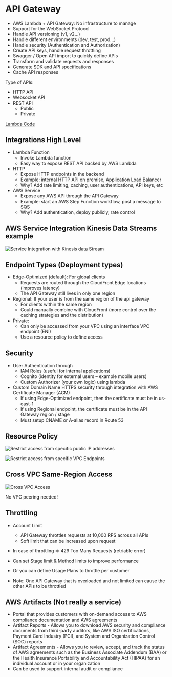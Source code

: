 # API Gateway

- AWS Lambda + API Gateway: No infrastructure to manage
- Support for the WebSocket Protocol
- Handle API versioning (v1, v2…)
- Handle different environments (dev, test, prod…)
- Handle security (Authentication and Authorization)
- Create API keys, handle request throttling
- Swagger / Open API import to quickly define APIs
- Transform and validate requests and responses
- Generate SDK and API specifications
- Cache API responses

Type of APIs:

- HTTP API
- Websocket API
- REST API
  - Public
  - Private

[Lambda Code](../../codeSample/sample_codes/api-gateway/lambda-code.py)

## Integrations High Level

- Lambda Function
  - Invoke Lambda function
  - Easy way to expose REST API backed by AWS Lambda
- HTTP
  - Expose HTTP endpoints in the backend
  - Example: internal HTTP API on premise, Application Load Balancer
  - Why? Add rate limiting, caching, user authentications, API keys, etc
- AWS Service
  - Expose any AWS API through the API Gateway
  - Example: start an AWS Step Function workflow, post a message to SQS
  - Why? Add authentication, deploy publicly, rate control

## AWS Service Integration Kinesis Data Streams example

![Service Integration with Kinesis data Stream](./api_gateway_kinesis_integration.png)

## Endpoint Types (Deployment types)

- Edge-Optimized (default): For global clients
  - Requests are routed through the CloudFront Edge locations (improves latency)
  - The API Gateway still lives in only one region
- Regional: If your user is from the same region of the api gateway
  - For clients within the same region
  - Could manually combine with CloudFront (more control over the caching strategies and the distribution)
- Private:
  - Can only be accessed from your VPC using an interface VPC endpoint (ENI)
  - Use a resource policy to define access

## Security

- User Authentication through
  - IAM Roles (useful for internal applications)
  - Cognito (identity for external users – example mobile users)
  - Custom Authorizer (your own logic) using lambda
- Custom Domain Name HTTPS security through integration with AWS Certificate Manager (ACM)
  - If using Edge-Optimized endpoint, then the certificate must be in us-east-1
  - If using Regional endpoint, the certificate must be in the API Gateway region / stage
  - Must setup CNAME or A-alias record in Route 53

## Resource Policy

![Restrict access from specific public IP addresses](./api_gateway_resource_policy_restrict_public_ip.png)

![Restrict access from specific VPC Endpoints](./api_gateway_resource_policy_restrict_vpc_endpoints.png)

## Cross VPC Same-Region Access

![Cross VPC Access](./api_gateway_cross_vpc_same_region_access.png)

No VPC peering needed!

## Throttling

- Account Limit
  - API Gateway throttles requests at 10,000 RPS across all APIs
  - Soft limit that can be increased upon request
- In case of throttling => 429 Too Many Requests (retriable error)
- Can set Stage limit & Method limits to improve performance
- Or you can define Usage Plans to throttle per customer

- Note: One API Gateway that is overloaded and not limited can cause
the other APIs to be throttled

## AWS Artifacts (Not really a service)

- Portal that provides customers with on-demand access to AWS compliance documentation and AWS agreements
- Artifact Reports - Allows you to download AWS security and compliance documents from third-party auditors, like AWS ISO certifications, Payment Card Industry (PCI), and System and Organization Control (SOC) reports
- Artifact Agreements - Allows you to review, accept, and track the status of AWS agreements such as the Business Associate Addendum (BAA) or the Health Insurance Portability and Accountability Act (HIPAA) for an individual account or in your organization
- Can be used to support internal audit or compliance

